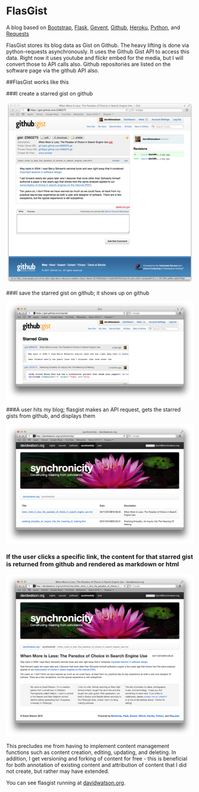 # FlasGist

A blog based on <a href="http://twitter.github.com/bootstrap/">Bootstrap</a>, <a href="http://flask.pocoo.org/">Flask</a>, <a href="http://www.gevent.org/">Gevent</a>, <a href="https://github.com/">Github</a>, <a href="http://www.heroku.com/">Heroku</a>, <a href="http://python.org/">Python</a>, and <a href="http://docs.python-requests.org/en/latest/index.html">Requests</a>

FlasGist stores its blog data as Gist on Github. The heavy lifting is done via python-requests asynchronously. It uses the Github Gist API to access this data. Right now it uses youtube and flickr embed for the media, but I will convert those to API calls also. Github repositories are listed on the software page via the github API also.

##FlasGist works like this 

###I create a starred gist on github

![github.com Specific Starred Gist](https://github.com/davidthewatson/flasgist/raw/master/screenshots/github-specificstarredgist.png)

###I save the starred gist on github; it shows up on github

![github.com: List of Starred Gists](https://github.com/davidthewatson/flasgist/raw/master/screenshots/github-listofstarredgists.png)

###A user hits my blog; flasgist makes an API request, gets the starred gists from github, and displays them

![davidwatson.org: List of Starred Gists](https://github.com/davidthewatson/flasgist/raw/master/screenshots/davidwatsonorg-listofstarredgists.png)

### If the user clicks a specific link, the content for that starred gist is returned from github and rendered as markdown or html

![davidwatson.org: Specific Starred Gist](https://github.com/davidthewatson/flasgist/raw/master/screenshots/davidwatsonorg-specificstarredgist.png)

This precludes me from having to implement content management functions such as content creation, editing, updating, and deleting. In addition, I get versioning and forking of content for free - this is beneficial for both annotation of existing content and attribution of content that I did not create, but rather may have extended.

You can see flasgist running at <a href="http://davidwatson.org/">davidwatson.org</a>.